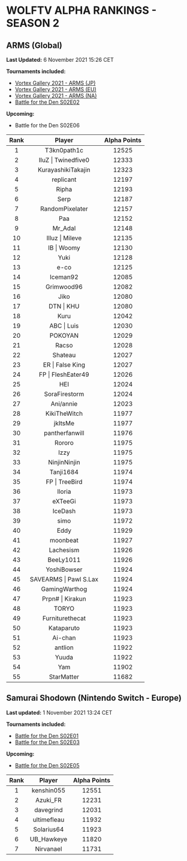 # WOLFTV ALPHA RANKINGS - SEASON 2

## ARMS (Global)

__Last Updated:__ 6 November 2021 15:26 CET

__Tournaments included:__

- [Vortex Gallery 2021 - ARMS (JP)](https://smash.gg/tournament/vortex-gallery-2021/event/arms-japan/overview)
- [Vortex Gallery 2021 - ARMS (EU)](https://smash.gg/tournament/vortex-gallery-2021/event/arms-eu/overview)
- [Vortex Gallery 2021 - ARMS (NA)](https://smash.gg/tournament/vortex-gallery-2021/event/arms-na/overview)
- [Battle for the Den S02E02](https://challonge.com/fr/BattleDen_S02E02)

__Upcoming:__

- Battle for the Den S02E06

Rank | Player | Alpha Points
:---: | :----: | :----:
1 | T3kn0path1c | 12525
2 | IluZ \| Twinedfive0 | 12333
3 | KurayashikiTakajin | 12323
4 | replicant | 12197
5 | Ripha | 12193
6 | Serp | 12187
7 | RandomPixelater | 12157
8 | Paa | 12152
9 | Mr_Adal | 12148
10 | Illuz \| Mileve | 12135
11 | IB \| Woomy | 12130
12 | Yuki | 12128
13 | e-co | 12125
14 | Iceman92 | 12085
15 | Grimwood96 | 12082
16 | Jiko | 12080
17 | DTN \| KHU | 12080
18 | Kuru | 12042
19 | ABC \| Luis | 12030
20 | POKOYAN | 12029
21 | Racso | 12028
22 | Shateau | 12027
23 | ER \| False King | 12027
24 | FP \| FleshEater49 | 12026
25 | HEI | 12024
26 | SoraFirestorm | 12024
27 | Ani/annie | 12023
28 | KikiTheWitch | 11977
29 | jkItsMe | 11977
30 | pantherfanwill | 11976
31 | Rororo | 11975
32 | Izzy | 11975
33 | NinjinNinjin | 11975
34 | Tanji1684 | 11974
35 | FP \| TreeBird | 11974
36 | Iloria | 11973
37 | eXTeeGi | 11973
38 | IceDash | 11973
39 | simo | 11972
40 | Eddy | 11929
41 | moonbeat | 11927
42 | Lachesism | 11926
43 | BeeLy1011 | 11926
44 | YoshiBowser | 11924
45 | SAVEARMS \| Pawl S.Lax | 11924
46 | GamingWarthog | 11924
47 | Prpn# \| Kirakun | 11923
48 | TORYO | 11923
49 | Furniturethecat | 11923
50 | Kataparuto | 11923
51 | Ai-chan | 11923
52 | antlion | 11922
53 | Yuuda | 11922
54 | Yam | 11902
55 | StarMatter | 11682

## Samurai Shodown (Nintendo Switch - Europe)

__Last updated:__ 1 November 2021 13:24 CET

__Tournaments included:__

- [Battle for the Den S02E01](https://challonge.com/fr/BattleDen_S02E01)  
- [Battle for the Den S02E03](https://challonge.com/fr/BattleDen_S02E03)  

__Upcoming:__

- [Battle for the Den S02E05](https://challonge.com/fr/BattleDen_S02E05)

Rank | Player | Alpha Points
:---: | :----: | :----:
1 | kenshin055 | 12551
2 | Azuki_FR | 12231
3 | davegrind | 12031
4 | ultimefleau | 11932
5 | Solarius64 | 11923
6 | UB_Hawkeye | 11820
7 | Nirvanael | 11731
